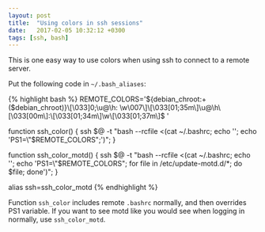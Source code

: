 ```yaml
---
layout: post
title:  "Using colors in ssh sessions"
date:   2017-02-05 10:32:12 +0300
tags: [ssh, bash]
---
```


This is one easy way to use colors when using ssh to connect to a remote server.

<!--more-->

Put the following code in `~/.bash_aliases`:

{% highlight bash %}
REMOTE_COLORS='${debian_chroot:+($debian_chroot)}\[\033]0;\u@\h: \w\007\]\[\033[01;35m\]\u@\h\[\033[00m\]:\[\033[01;34m\]\w\[\033[01;37m\]$ '

function ssh_color() {
    ssh $@ -t "bash --rcfile <(cat ~/.bashrc; echo ''; echo 'PS1=\"$REMOTE_COLORS\";')";
}

function ssh_color_motd() {
    ssh $@ -t "bash --rcfile <(cat ~/.bashrc; echo ''; echo 'PS1=\"$REMOTE_COLORS\"; for file in /etc/update-motd.d/*; do \$file; done')";
}

alias ssh=ssh_color_motd
{% endhighlight %}


Function `ssh_color` includes remote `.bashrc` normally, and then overrides PS1 variable. If you want to see motd like you would see when logging in normally, use `ssh_color_motd`.